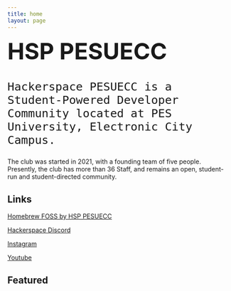 ```yaml
---
title: home
layout: page
---
```


<h1 style="margin-top: 0.4rem; font-family: Inter; font-size: 3.2rem; font-weight: 700;">HSP PESUECC</h1>

<p style="margin-top: 0.4rem; font-size: 1.6rem; font-weight: 350; font-family: AzeretMono, monospace;"> Hackerspace PESUECC is a Student-Powered Developer Community located at PES University, Electronic City Campus.</p>

The club was started in 2021, with a founding team of five people. Presently, the club has more than 36 Staff, and remains an open, student-run and student-directed community.

## Links

<div class="home-nav">

[Homebrew FOSS by HSP PESUECC](https://homebrew.hsp-ec.xyz/)

[Hackerspace Discord](https://discord.com/invite/9m7ad5mDVK)

[Instagram](https://www.instagram.com/hsp.pesuecc/)

[Youtube](https://www.youtube.com/channel/UCtFFsoFIBV0udCCf6ryNFAQ)

</div>

## Featured
